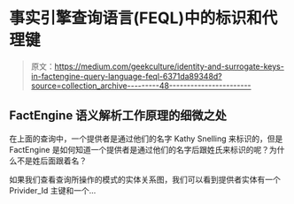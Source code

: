 # 事实引擎查询语言(FEQL)中的标识和代理键

> 原文：<https://medium.com/geekculture/identity-and-surrogate-keys-in-factengine-query-language-feql-6371da89348d?source=collection_archive---------48----------------------->

## FactEngine 语义解析工作原理的细微之处

在上面的查询中，一个提供者是通过他们的名字 Kathy Snelling 来标识的，但是 FactEngine 是如何知道一个提供者是通过他们的名字后跟姓氏来标识的呢？为什么不是姓后面跟着名？

如果我们查看查询所操作的模式的实体关系图，我们可以看到提供者实体有一个 Privider_Id 主键和一个…